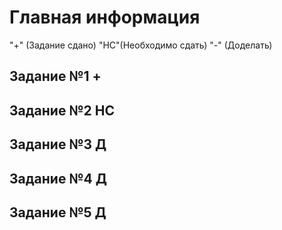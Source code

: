 # Главная информация
"+" (Задание сдано)
"НС"(Необходимо сдать)
"-"  (Доделать)

## Задание №1 +
## Задание №2 НС
## Задание №3 Д
## Задание №4 Д
## Задание №5 Д


